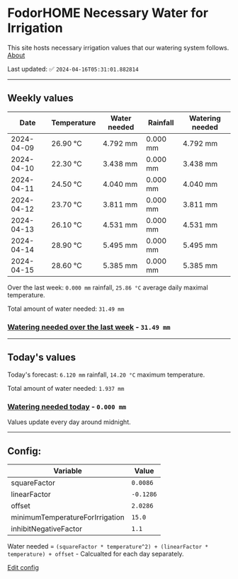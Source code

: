 # FodorHOME Necessary Water for Irrigation

This site hosts necessary irrigation values that our watering system follows. [About](https://github.com/redyau/irrigation)

Last updated: ✅ `2024-04-16T05:31:01.882814`

---

## Weekly values

| Date | Temperature | Water needed | Rainfall | Watering needed |
|-----|-----|-----|-----|-----|
| 2024-04-09 | 26.90 °C | 4.792 mm | 0.000 mm | 4.792 mm |
| 2024-04-10 | 22.30 °C | 3.438 mm | 0.000 mm | 3.438 mm |
| 2024-04-11 | 24.50 °C | 4.040 mm | 0.000 mm | 4.040 mm |
| 2024-04-12 | 23.70 °C | 3.811 mm | 0.000 mm | 3.811 mm |
| 2024-04-13 | 26.10 °C | 4.531 mm | 0.000 mm | 4.531 mm |
| 2024-04-14 | 28.90 °C | 5.495 mm | 0.000 mm | 5.495 mm |
| 2024-04-15 | 28.60 °C | 5.385 mm | 0.000 mm | 5.385 mm |


Over the last week: `0.000 mm` rainfall, `25.86 °C` average daily maximal temperature.

Total amount of water needed: `31.49 mm`

### [Watering needed over the last week](lastweek.txt) - `31.49 mm`

---

## Today's values

Today's forecast: `6.120 mm` rainfall, `14.20 °C` maximum temperature.

Total amount of water needed: `1.937 mm`

### [Watering needed today](today.txt) - `0.000 mm`

Values update every day around midnight.

---

## Config:

| Variable | Value |
|-----|-----|
| squareFactor | `0.0086` |
| linearFactor | `-0.1286` |
| offset | `2.0286` |
| minimumTemperatureForIrrigation | `15.0` |
| inhibitNegativeFactor | `1.1` |

Water needed = `(squareFactor * temperature^2) + (linearFactor * temperature) + offset` - Calcualted for each day separately.

[Edit config](https://github.com/RedyAu/irrigation/edit/main/config.json)
